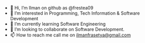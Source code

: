 - 👋 Hi, I’m Ilman on github as  @frestea09
- 👀 I’m interested in Programming, Tech Information & Software Development
- 🌱 I’m currently learning Software Engineering
- 💞️ I’m looking to collaborate on Software Development.
- 📫 How to reach me call me on ilmanfrasetya@gmail.com

<!---
frestea09/frestea09 is a ✨ special ✨ repository because its `README.md` (this file) appears on your GitHub profile.
You can click the Preview link to take a look at your changes.
--->
